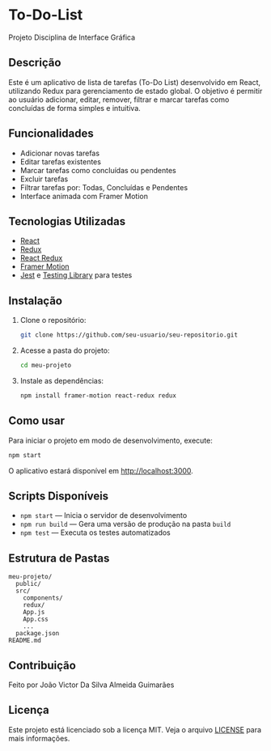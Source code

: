 # To-Do-List

Projeto Disciplina de Interface Gráfica

## Descrição

Este é um aplicativo de lista de tarefas (To-Do List) desenvolvido em React, utilizando Redux para gerenciamento de estado global. O objetivo é permitir ao usuário adicionar, editar, remover, filtrar e marcar tarefas como concluídas de forma simples e intuitiva.

## Funcionalidades

- Adicionar novas tarefas
- Editar tarefas existentes
- Marcar tarefas como concluídas ou pendentes
- Excluir tarefas
- Filtrar tarefas por: Todas, Concluídas e Pendentes
- Interface animada com Framer Motion

## Tecnologias Utilizadas

- [React](https://reactjs.org/)
- [Redux](https://redux.js.org/)
- [React Redux](https://react-redux.js.org/)
- [Framer Motion](https://www.framer.com/motion/)
- [Jest](https://jestjs.io/) e [Testing Library](https://testing-library.com/) para testes

## Instalação

1. Clone o repositório:
   ```sh
   git clone https://github.com/seu-usuario/seu-repositorio.git
   ```
2. Acesse a pasta do projeto:
   ```sh
   cd meu-projeto
   ```
3. Instale as dependências:
   ```sh
   npm install framer-motion react-redux redux
   ```

## Como usar

Para iniciar o projeto em modo de desenvolvimento, execute:
```sh
npm start
```
O aplicativo estará disponível em [http://localhost:3000](http://localhost:3000).

## Scripts Disponíveis

- `npm start` — Inicia o servidor de desenvolvimento
- `npm run build` — Gera uma versão de produção na pasta `build`
- `npm test` — Executa os testes automatizados

## Estrutura de Pastas

```
meu-projeto/
  public/
  src/
    components/
    redux/
    App.js
    App.css
    ...
  package.json
README.md
```

## Contribuição

Feito por João Victor Da Silva Almeida Guimarães

## Licença

Este projeto está licenciado sob a licença MIT. Veja o arquivo [LICENSE](LICENSE) para mais informações.